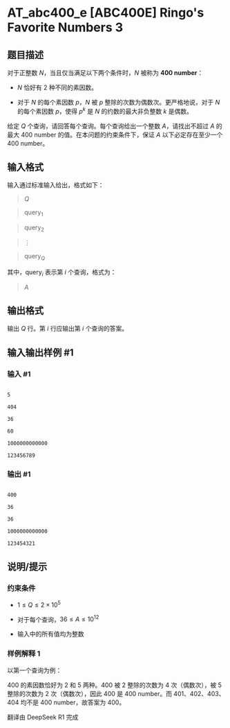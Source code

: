 # AT_abc400_e [ABC400E] Ringo's Favorite Numbers 3

## 题目描述

[problemUrl]: https://atcoder.jp/contests/abc400/tasks/abc400_e

对于正整数 $N$，当且仅当满足以下两个条件时，$N$ 被称为 **400 number**：

- $N$ 恰好有 $2$ 种不同的素因数。
- 对于 $N$ 的每个素因数 $p$，$N$ 被 $p$ 整除的次数为偶数次。更严格地说，对于 $N$ 的每个素因数 $p$，使得 $p^k$ 是 $N$ 的约数的最大非负整数 $k$ 是偶数。

给定 $Q$ 个查询，请回答每个查询。每个查询给出一个整数 $A$，请找出不超过 $A$ 的最大 400 number 的值。在本问题的约束条件下，保证 $A$ 以下必定存在至少一个 400 number。

## 输入格式

输入通过标准输入给出，格式如下：

> $Q$  
> $\text{query}_1$  
> $\text{query}_2$  
> $\vdots$  
> $\text{query}_Q$

其中，$\text{query}_i$ 表示第 $i$ 个查询，格式为：

> $A$

## 输出格式

输出 $Q$ 行。第 $i$ 行应输出第 $i$ 个查询的答案。

## 输入输出样例 #1

### 输入 #1

```
5
404
36
60
1000000000000
123456789
```

### 输出 #1

```
400
36
36
1000000000000
123454321
```

## 说明/提示

### 约束条件

- $1 \leq Q \leq 2 \times 10^5$
- 对于每个查询，$36 \leq A \leq 10^{12}$
- 输入中的所有值均为整数

### 样例解释 1

以第一个查询为例：  
$400$ 的素因数恰好为 $2$ 和 $5$ 两种。$400$ 被 $2$ 整除的次数为 $4$ 次（偶数次），被 $5$ 整除的次数为 $2$ 次（偶数次），因此 $400$ 是 400 number。而 $401$、$402$、$403$、$404$ 均不是 400 number，故答案为 $400$。

翻译由 DeepSeek R1 完成